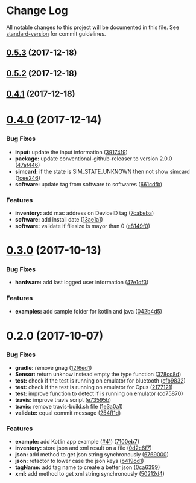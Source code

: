 # Change Log

All notable changes to this project will be documented in this file. See [standard-version](https://github.com/conventional-changelog/standard-version) for commit guidelines.

<a name="0.5.3"></a>
## [0.5.3](https://github.com/flyve-mdm/android-inventory-library/compare/0.5.2...0.5.3) (2017-12-18)



<a name="0.5.2"></a>
## [0.5.2](https://github.com/flyve-mdm/android-inventory-library/compare/0.4.1...0.5.2) (2017-12-18)



<a name="0.4.1"></a>
## [0.4.1](https://github.com/flyve-mdm/flyve-mdm-android-inventory/compare/0.4.0...0.4.1) (2017-12-18)



<a name="0.4.0"></a>
# [0.4.0](https://github.com/flyve-mdm/flyve-mdm-android-inventory/compare/0.3.0...0.4.0) (2017-12-14)


### Bug Fixes

* **input:** update the input information ([3917419](https://github.com/flyve-mdm/flyve-mdm-android-inventory/commit/3917419))
* **package:** update conventional-github-releaser to version 2.0.0 ([47af446](https://github.com/flyve-mdm/flyve-mdm-android-inventory/commit/47af446))
* **simcard:** if the state is SIM_STATE_UNKNOWN then not show simcard ([1cee246](https://github.com/flyve-mdm/flyve-mdm-android-inventory/commit/1cee246))
* **software:** update tag from software to softwares ([661cdfb](https://github.com/flyve-mdm/flyve-mdm-android-inventory/commit/661cdfb))


### Features

* **inventory:** add mac address on DeviceID tag ([7cabeba](https://github.com/flyve-mdm/flyve-mdm-android-inventory/commit/7cabeba))
* **software:** add install date ([13ae1a1](https://github.com/flyve-mdm/flyve-mdm-android-inventory/commit/13ae1a1))
* **software:** validate if filesize is mayor than 0 ([e8149f0](https://github.com/flyve-mdm/flyve-mdm-android-inventory/commit/e8149f0))



<a name="0.3.0"></a>
# [0.3.0](https://github.com/flyve-mdm/flyve-mdm-android-inventory/compare/0.2.0...0.3.0) (2017-10-13)


### Bug Fixes

* **hardware:** add last logged user information ([47e1df3](https://github.com/flyve-mdm/flyve-mdm-android-inventory/commit/47e1df3))


### Features

* **examples:** add sample folder for kotlin and java ([042b4d5](https://github.com/flyve-mdm/flyve-mdm-android-inventory/commit/042b4d5))



<a name="0.2.0"></a>
# 0.2.0 (2017-10-07)


### Bug Fixes

* **gradle:** remove gnag ([12f6ed1](https://github.com/flyve-mdm/flyve-mdm-android-inventory/commit/12f6ed1))
* **Sensor:** return unknow instead empty the type function ([378cc8d](https://github.com/flyve-mdm/flyve-mdm-android-inventory/commit/378cc8d))
* **test:** check if the test is running on emulator for bluetooth ([cfb9832](https://github.com/flyve-mdm/flyve-mdm-android-inventory/commit/cfb9832))
* **test:** check if the test is running on emulator for Cpus ([2177121](https://github.com/flyve-mdm/flyve-mdm-android-inventory/commit/2177121))
* **test:** improve function to detect if is running on emulator ([cd75870](https://github.com/flyve-mdm/flyve-mdm-android-inventory/commit/cd75870))
* **travis:** improve travis script ([e73595b](https://github.com/flyve-mdm/flyve-mdm-android-inventory/commit/e73595b))
* **travis:** remove travis-build.sh file ([1e3a0a1](https://github.com/flyve-mdm/flyve-mdm-android-inventory/commit/1e3a0a1))
* **validate:** equal commit message ([254ff1d](https://github.com/flyve-mdm/flyve-mdm-android-inventory/commit/254ff1d))


### Features

* **example:** add Kotlin app example ([#41](https://github.com/flyve-mdm/flyve-mdm-android-inventory/issues/41)) ([7100eb7](https://github.com/flyve-mdm/flyve-mdm-android-inventory/commit/7100eb7))
* **inventory:** store json and xml result on a file ([0d2c6f7](https://github.com/flyve-mdm/flyve-mdm-android-inventory/commit/0d2c6f7))
* **json:** add method to get json string synchronously ([6769000](https://github.com/flyve-mdm/flyve-mdm-android-inventory/commit/6769000))
* **json:** refactor to lower case the json keys ([b419cd1](https://github.com/flyve-mdm/flyve-mdm-android-inventory/commit/b419cd1))
* **tagName:** add tag name to create a better json ([0ca6399](https://github.com/flyve-mdm/flyve-mdm-android-inventory/commit/0ca6399))
* **xml:** add method to get xml string synchronously ([50212d4](https://github.com/flyve-mdm/flyve-mdm-android-inventory/commit/50212d4))

